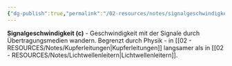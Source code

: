 ```yaml
---
{"dg-publish":true,"permalink":"/02-resources/notes/signalgeschwindigkeit/","tags":["informatik/netzwerk/physik","übertragung/geschwindigkeit"],"noteIcon":"","updated":"2025-09-10T16:35:36.000+02:00"}
---
```



**Signalgeschwindigkeit (c)** - Geschwindigkeit mit der Signale durch Übertragungsmedien wandern.
Begrenzt durch Physik - in [[02 - RESOURCES/Notes/Kupferleitungen\|Kupferleitungen]] langsamer als in [[02 - RESOURCES/Notes/Lichtwellenleitern\|Lichtwellenleitern]].